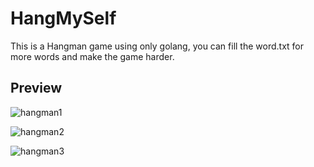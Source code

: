 # HangMySelf

This is a Hangman game using only golang, you can fill the word.txt for more words and make the game harder.

## Preview


![hangman1](https://user-images.githubusercontent.com/102300908/225769437-14626da5-3ee5-408c-b9cd-e57b378bd5bb.png)


![hangman2](https://user-images.githubusercontent.com/102300908/225769736-c17229a0-d0ef-43fe-831c-a73c7639523c.png)


![hangman3](https://user-images.githubusercontent.com/102300908/225769877-5b9c5e42-3012-46d2-b200-e7cb29be64ba.png)
